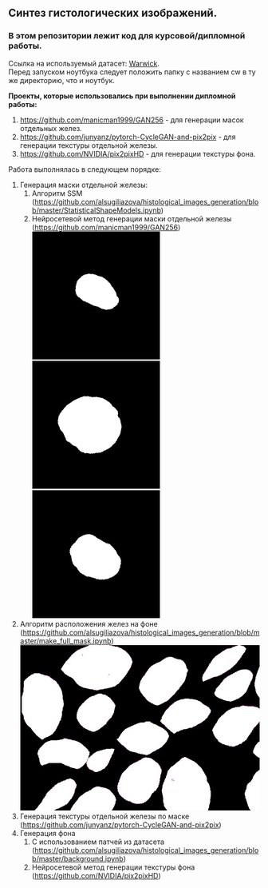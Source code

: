 ## Синтез гистологических изображений.  
### В этом репозитории лежит код для курсовой/дипломной работы.  
Ссылка на используемый датасет: [Warwick](https://livecsmsu-my.sharepoint.com/personal/dsorokin_live_cs_msu_ru/_layouts/15/onedrive.aspx?id=%2Fpersonal%2Fdsorokin%5Flive%5Fcs%5Fmsu%5Fru%2FDocuments%2FHistology%20synthesis%2Fcw%2Ezip&parent=%2Fpersonal%2Fdsorokin%5Flive%5Fcs%5Fmsu%5Fru%2FDocuments%2FHistology%20synthesis&ga=1).  
Перед запуском ноутбука следует положить папку с названием cw в ту же директорию, что и ноутбук. 

**Проекты, которые использовались при выполнении дипломной работы:**
1. https://github.com/manicman1999/GAN256 - для генерации масок отдельных желез.
2. https://github.com/junyanz/pytorch-CycleGAN-and-pix2pix - для генерации текстуры отдельной железы.
3. https://github.com/NVIDIA/pix2pixHD - для генерации текстуры фона.


Работа выполнялась в следующем порядке:
1. Генерация маски отдельной железы:
    1. Алгоритм SSM (https://github.com/alsugiliazova/histological_images_generation/blob/master/StatisticalShapeModels.ipynb)
    2. Нейросетевой метод генерации маски отдельной железы (https://github.com/manicman1999/GAN256)
    ![Иллюстрация к проекту](https://github.com/alsugiliazova/histological_images_generation/blob/master/images/masks_gan/gan_img_32.jpg)
    ![alt-text-1](https://github.com/alsugiliazova/histological_images_generation/blob/master/images/masks_gan/gan_img_5.jpg "title-1") ![alt-text-2](https://github.com/alsugiliazova/histological_images_generation/blob/master/images/masks_gan/gan_img_42.jpg "title-2")
2. Алгоритм расположения желез на фоне (https://github.com/alsugiliazova/histological_images_generation/blob/master/make_full_mask.ipynb)
![alt-text-1](https://github.com/alsugiliazova/histological_images_generation/blob/master/images/full_mask/22_mask.jpg "title-1") 
4. Генерация текстуры отдельной железы по маске (https://github.com/junyanz/pytorch-CycleGAN-and-pix2pix)
5. Генерация фона
    1. С использованием патчей из датасета (https://github.com/alsugiliazova/histological_images_generation/blob/master/background.ipynb)
    2. Нейросетевой метод генерации текстуры фона (https://github.com/NVIDIA/pix2pixHD)
